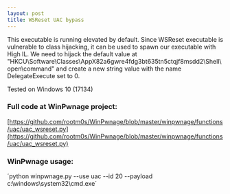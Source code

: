 ```yaml
---
layout: post
title: WSReset UAC bypass
---
```


This executable is running elevated by default. Since WSReset executable is vulnerable to
class hijacking, it can be used to spawn our executable with High IL. We need to hijack the default
value at "HKCU\Software\Classes\AppX82a6gwre4fdg3bt635tn5ctqjf8msdd2\Shell\open\command" and create a new string value with the
name DelegateExecute set to 0.

Tested on Windows 10 (17134)

### Full code at WinPwnage project:
[https://github.com/rootm0s/WinPwnage/blob/master/winpwnage/functions/uac/uac_wsreset.py](https://github.com/rootm0s/WinPwnage/blob/master/winpwnage/functions/uac/uac_wsreset.py)

### WinPwnage usage:
´python winpwnage.py --use uac --id 20 --payload c:\\windows\\system32\\cmd.exe´
